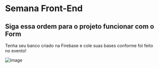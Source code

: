 # Semana Front-End

## Siga essa ordem para o projeto funcionar com o Form

<p>Tenha seu banco criado na Firebase e cole suas bases conforme foi feito no evento!</p>

![image](https://user-images.githubusercontent.com/100285156/187452769-3d549d50-aed2-4f4b-a117-fcfdcc78a238.png)

